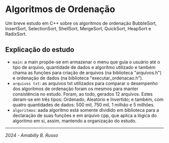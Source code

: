 # Algoritmos de Ordenação
Um breve estudo em C++ sobre os algoritmos de ordenação BubbleSort, InsertSort, SelectionSort, ShellSort, MergeSort, QuickSort, HeapSort e RadixSort.

## Explicação do estudo
- `main`: a main propõe-se em armazenar o menu que guia o usuário até o tipo de arquivo, quantidade de dados e algoritmo utilizado e também chama as funções para criação de arquivos (na biblioteca "arquivos.h") e ordenação de dados (na biblioteca "executar_ordenacao.h").
- `arquivos txt`: as arquivos txt utilizados para comparar o desempenho dos algoritmos de ordenação foram os mesmos para manter consistência no estudo. Foram, ao todo, gerados 12 arquivos. Estes deram-se em três tipos: Ordenado, Aleatório e Invertido; e também, com quatro quantidades de dados: 500 mil, 750 mil, 1 milhão e 5 milhões.
- `algoritmos`: aada algoritmo está somente dividido em biblioteca para a declaração de suas funções e em arquivo cpp, que aplica a lógica do algoritmo em si, assim, mantendo a organização do estudo.

---

*2024 - Amabilly B. Russo*
